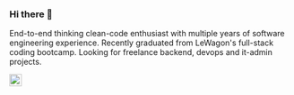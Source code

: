 ### Hi there 👋

End-to-end thinking clean-code enthusiast with multiple years of software engineering experience. Recently graduated from LeWagon's full-stack coding bootcamp. Looking for freelance backend, devops and it-admin projects.

<a href="https://linkedin.com/in/hannesschaletzky">
  <img align="left" alt="Hemanth Kotagiri - LinkedIn" width="22px" src="https://content.linkedin.com/content/dam/me/business/en-us/amp/brand-site/v2/bg/LI-Bug.svg.original.svg"/>


<!--
**hannesschaletzky/hannesschaletzky** is a ✨ _special_ ✨ repository because its `README.md` (this file) appears on your GitHub profile.

Here are some ideas to get you started:

- 🔭 I’m currently working on ...
- 🌱 I’m currently learning ...
- 👯 I’m looking to collaborate on ...
- 🤔 I’m looking for help with ...
- 💬 Ask me about ...
- 📫 How to reach me: ...
- 😄 Pronouns: ...
- ⚡ Fun fact: ...
-->
